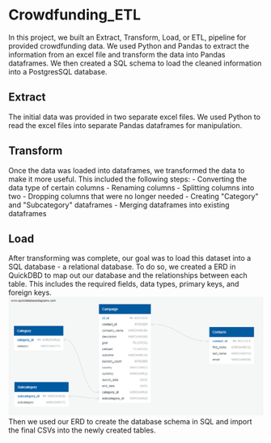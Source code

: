 # Crowdfunding_ETL

In this project, we built an Extract, Transform, Load, or ETL, pipeline for provided crowdfunding data. We used Python and Pandas to extract the information from an excel file and transform the data into Pandas dataframes. We then created a SQL schema to load the cleaned information into a PostgresSQL database.

## Extract
The initial data was provided in two separate excel files. We used Python to read the excel files into separate Pandas dataframes for manipulation.

## Transform
Once the data was loaded into dataframes, we transformed the data to make it more useful. This included the following steps:
    - Converting the data type of certain columns
    - Renaming columns
    - Splitting columns into two
    - Dropping columns that were no longer needed
    - Creating "Category" and "Subcategory" dataframes
    - Merging dataframes into existing dataframes

## Load
After transforming was complete, our goal was to load this dataset into a SQL database - a relational database. To do so, we created a ERD in QuickDBD to map out our database and the relationships between each table. This includes the required fields, data types, primary keys, and foreign keys.
![plot](QuickDBD-ETL-Mini-Project.png)
Then we used our ERD to create the database schema in SQL and import the final CSVs into the newly created tables.
